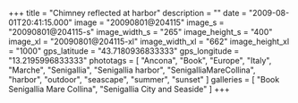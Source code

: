 +++
title = "Chimney reflected at harbor"
description = ""
date = "2009-08-01T20:41:15.000"
image = "20090801@204115"
image_s = "20090801@204115-s"
image_width_s = "265"
image_height_s = "400"
image_xl = "20090801@204115-xl"
image_width_xl = "662"
image_height_xl = "1000"
gps_latitude = "43.7180936833333"
gps_longitude = "13.2195996833333"
phototags = [ "Ancona", "Book", "Europe", "Italy", "Marche", "Senigallia", "Senigallia harbor", "SenigalliaMareCollina", "harbor", "outdoor", "seascape", "summer", "sunset" ]
galleries = [ "Book Senigallia Mare Collina", "Senigallia City and Seaside" ]
+++
